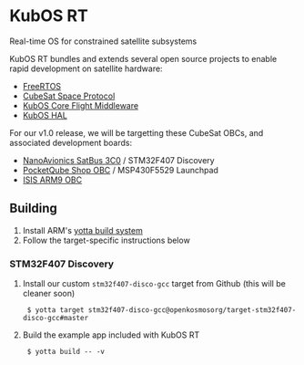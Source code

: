 # KubOS RT
Real-time OS for constrained satellite subsystems

KubOS RT bundles and extends several open source projects to enable rapid
development on satellite hardware:

* [FreeRTOS](http://freertos.org)
* [CubeSat Space Protocol](http://github.com/GOMspace/libcsp)
* [KubOS Core Flight Middleware](http://github.com/openkosmosorg/kubos-core)
* [KubOS HAL](http://github.com/openkosmosorg/kubos-hal)

For our v1.0 release, we will be targetting these CubeSat OBCs, and associated development boards:

* [NanoAvionics SatBus 3C0](http://n-avionics.com/command-service-modules) / STM32F407 Discovery
* [PocketQube Shop OBC](http://www.pocketqubeshop.com/hardware/on-board-computer) / MSP430F5529 Launchpad
* [ISIS ARM9 OBC](http://www.cubesatshop.com/index.php?page=shop.product_details&flypage=flypage.tpl&product_id=119&category_id=8&option=com_virtuemart&Itemid=75&vmcchk=1&Itemid=75)

## Building

1. Install ARM's [yotta build system](http://yottadocs.mbed.com/#installing)
2. Follow the target-specific instructions below

### STM32F407 Discovery

1. Install our custom `stm32f407-disco-gcc` target from Github (this will be cleaner soon)

        $ yotta target stm32f407-disco-gcc@openkosmosorg/target-stm32f407-disco-gcc#master

2. Build the example app included with KubOS RT

        $ yotta build -- -v

